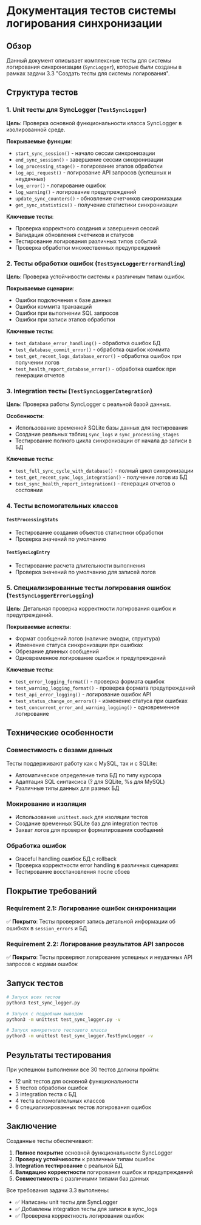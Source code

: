 # Документация тестов системы логирования синхронизации

## Обзор

Данный документ описывает комплексные тесты для системы логирования синхронизации (`SyncLogger`), которые были созданы в рамках задачи 3.3 "Создать тесты для системы логирования".

## Структура тестов

### 1. Unit тесты для SyncLogger (`TestSyncLogger`)

**Цель**: Проверка основной функциональности класса SyncLogger в изолированной среде.

**Покрываемые функции**:

- `start_sync_session()` - начало сессии синхронизации
- `end_sync_session()` - завершение сессии синхронизации
- `log_processing_stage()` - логирование этапов обработки
- `log_api_request()` - логирование API запросов (успешных и неудачных)
- `log_error()` - логирование ошибок
- `log_warning()` - логирование предупреждений
- `update_sync_counters()` - обновление счетчиков синхронизации
- `get_sync_statistics()` - получение статистики синхронизации

**Ключевые тесты**:

- Проверка корректного создания и завершения сессий
- Валидация обновления счетчиков и статусов
- Тестирование логирования различных типов событий
- Проверка обработки множественных предупреждений

### 2. Тесты обработки ошибок (`TestSyncLoggerErrorHandling`)

**Цель**: Проверка устойчивости системы к различным типам ошибок.

**Покрываемые сценарии**:

- Ошибки подключения к базе данных
- Ошибки коммита транзакций
- Ошибки при выполнении SQL запросов
- Ошибки при записи этапов обработки

**Ключевые тесты**:

- `test_database_error_handling()` - обработка ошибок БД
- `test_database_commit_error()` - обработка ошибок коммита
- `test_get_recent_logs_database_error()` - обработка ошибок при получении логов
- `test_health_report_database_error()` - обработка ошибок при генерации отчетов

### 3. Integration тесты (`TestSyncLoggerIntegration`)

**Цель**: Проверка работы SyncLogger с реальной базой данных.

**Особенности**:

- Использование временной SQLite базы данных для тестирования
- Создание реальных таблиц `sync_logs` и `sync_processing_stages`
- Тестирование полного цикла синхронизации от начала до записи в БД

**Ключевые тесты**:

- `test_full_sync_cycle_with_database()` - полный цикл синхронизации
- `test_get_recent_sync_logs_integration()` - получение логов из БД
- `test_sync_health_report_integration()` - генерация отчетов о состоянии

### 4. Тесты вспомогательных классов

#### `TestProcessingStats`

- Тестирование создания объектов статистики обработки
- Проверка значений по умолчанию

#### `TestSyncLogEntry`

- Тестирование расчета длительности выполнения
- Проверка значений по умолчанию для записей логов

### 5. Специализированные тесты логирования ошибок (`TestSyncLoggerErrorLogging`)

**Цель**: Детальная проверка корректности логирования ошибок и предупреждений.

**Покрываемые аспекты**:

- Формат сообщений логов (наличие эмодзи, структура)
- Изменение статуса синхронизации при ошибках
- Обрезание длинных сообщений
- Одновременное логирование ошибок и предупреждений

**Ключевые тесты**:

- `test_error_logging_format()` - проверка формата ошибок
- `test_warning_logging_format()` - проверка формата предупреждений
- `test_api_error_logging()` - логирование ошибок API
- `test_status_change_on_errors()` - изменение статуса при ошибках
- `test_concurrent_error_and_warning_logging()` - одновременное логирование

## Технические особенности

### Совместимость с базами данных

Тесты поддерживают работу как с MySQL, так и с SQLite:

- Автоматическое определение типа БД по типу курсора
- Адаптация SQL синтаксиса (? для SQLite, %s для MySQL)
- Различные типы данных для разных БД

### Мокирование и изоляция

- Использование `unittest.mock` для изоляции тестов
- Создание временных SQLite баз для integration тестов
- Захват логов для проверки форматирования сообщений

### Обработка ошибок

- Graceful handling ошибок БД с rollback
- Проверка корректности error handling в различных сценариях
- Тестирование восстановления после сбоев

## Покрытие требований

### Requirement 2.1: Логирование ошибок синхронизации

✅ **Покрыто**: Тесты проверяют запись детальной информации об ошибках в `session_errors` и БД

### Requirement 2.2: Логирование результатов API запросов

✅ **Покрыто**: Тесты проверяют логирование успешных и неудачных API запросов с кодами ошибок

## Запуск тестов

```bash
# Запуск всех тестов
python3 test_sync_logger.py

# Запуск с подробным выводом
python3 -m unittest test_sync_logger.py -v

# Запуск конкретного тестового класса
python3 -m unittest test_sync_logger.TestSyncLogger -v
```

## Результаты тестирования

При успешном выполнении все 30 тестов должны пройти:

- 12 unit тестов для основной функциональности
- 5 тестов обработки ошибок
- 3 integration теста с БД
- 4 теста вспомогательных классов
- 6 специализированных тестов логирования ошибок

## Заключение

Созданные тесты обеспечивают:

1. **Полное покрытие** основной функциональности SyncLogger
2. **Проверку устойчивости** к различным типам ошибок
3. **Integration тестирование** с реальной БД
4. **Валидацию корректности** логирования ошибок и предупреждений
5. **Совместимость** с различными типами баз данных

Все требования задачи 3.3 выполнены:

- ✅ Написаны unit тесты для SyncLogger
- ✅ Добавлены integration тесты для записи в sync_logs
- ✅ Проверена корректность логирования ошибок
